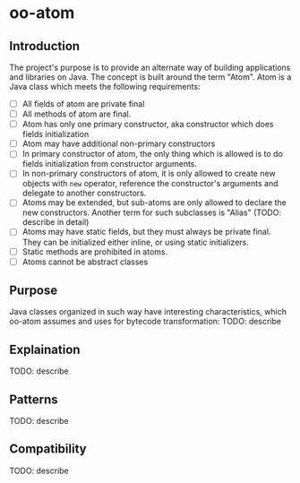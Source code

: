 # oo-atom

## Introduction

The project's purpose is to provide an alternate way of building applications and libraries on Java. The concept is built around the term "Atom". Atom is a Java class which meets the following requirements:

- [ ] All fields of atom are private final
- [ ] All methods of atom are final.
- [ ] Atom has only one primary constructor, aka constructor which does fields initialization
- [ ] Atom may have additional non-primary constructors
- [ ] In primary constructor of atom, the only thing which is allowed is to do fields initialization from constructor arguments.
- [ ] In non-primary constructors of atom, it is only allowed to create new objects with `new` operator, reference the constructor's arguments and delegate to another constructors.
- [ ] Atoms may be extended, but sub-atoms are only allowed to declare the new constructors. Another term for such subclasses is "Alias" (TODO: describe in detail)
- [ ] Atoms may have static fields, but they must always be private final. They can be initialized either inline, or using static initializers.
- [ ] Static methods are prohibited in atoms.
- [ ] Atoms cannot be abstract classes

## Purpose

Java classes organized in such way have interesting characteristics, which oo-atom assumes and uses for bytecode transformation:
TODO: describe

## Explaination

TODO: describe

## Patterns

TODO: describe

## Compatibility

TODO: describe
